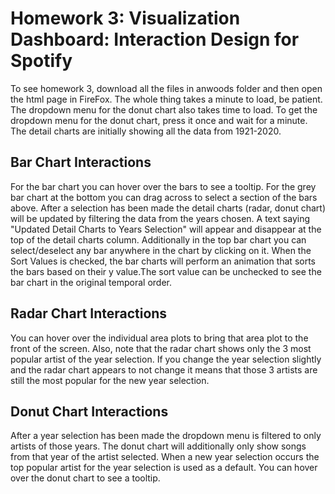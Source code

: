 # Homework 3: Visualization Dashboard:  Interaction Design for Spotify
To see homework 3, download all the files in anwoods folder and then open the html page in FireFox. The whole thing takes a minute to load, be patient. The dropdown menu for the donut chart also takes time to load. To get the dropdown menu for the donut chart, press it once and wait for a minute. The detail charts are initially showing all the data from 1921-2020.

## Bar Chart Interactions
For the bar chart you can hover over the bars to see a tooltip.
For the grey bar chart at the bottom you can drag across to select a section of the bars above.
After a selection has been made the detail charts (radar, donut chart) will be updated by filtering the data from the years chosen. A text saying "Updated Detail Charts to Years Selection" will appear and disappear at the top of the detail charts column.
Additionally in the top bar chart you can select/deselect any bar anywhere in the chart by clicking on it.
When the Sort Values is checked, the bar charts will perform an animation that sorts the bars based on their y value.The sort value can be unchecked to see the bar chart in the original temporal order.

## Radar Chart Interactions
You can hover over the individual area plots to bring that area plot to the front of the screen. Also, note that the radar chart shows only the 3 most popular artist of the year selection. If you change the year selection slightly and the radar chart appears to not change it means that those 3 artists are still the most popular for the new year selection.

## Donut Chart Interactions
After a year selection has been made the dropdown menu is filtered to only artists of those years. The donut chart will additionally only show songs from that year of the artist selected.
When a new year selection occurs the top popular artist for the year selection is used as a default.
You can hover over the donut chart to see a tooltip.